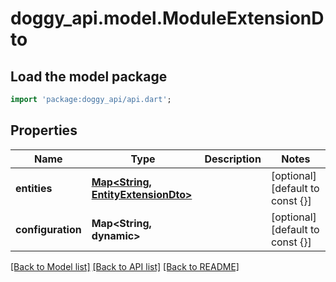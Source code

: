 # doggy_api.model.ModuleExtensionDto

## Load the model package
```dart
import 'package:doggy_api/api.dart';
```

## Properties
Name | Type | Description | Notes
------------ | ------------- | ------------- | -------------
**entities** | [**Map<String, EntityExtensionDto>**](EntityExtensionDto.md) |  | [optional] [default to const {}]
**configuration** | **Map<String, dynamic>** |  | [optional] [default to const {}]

[[Back to Model list]](../README.md#documentation-for-models) [[Back to API list]](../README.md#documentation-for-api-endpoints) [[Back to README]](../README.md)


